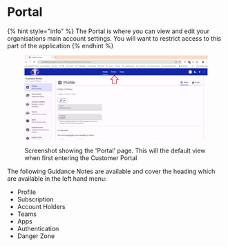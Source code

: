 # Portal

{% hint style="info" %}
The Portal is where you can view and edit your organisations main account settings.  You will want to restrict access to this part of the application
{% endhint %}

<figure><img src="../../../.gitbook/assets/image (1).png" alt=""><figcaption><p>Screenshot showing the 'Portal' page.  This will the default view when first entering the Customer Portal</p></figcaption></figure>

The following Guidance Notes are available and cover the heading which are available in the left hand menu:

* Profile
* Subscription
* Account Holders
* Teams
* Apps
* Authentication
* Danger Zone
